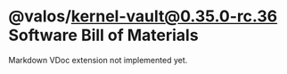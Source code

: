 # @valos/kernel-vault@0.35.0-rc.36 Software Bill of Materials

Markdown VDoc extension not implemented yet.
